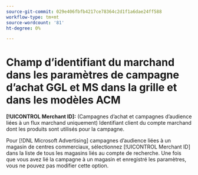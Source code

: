 ```yaml
---
source-git-commit: 029e406fbfb4217ce78364c2d1f1a6dae24ff588
workflow-type: tm+mt
source-wordcount: '81'
ht-degree: 0%

---
```

# Champ d’identifiant du marchand dans les paramètres de campagne d’achat GGL et MS dans la grille et dans les modèles ACM

**[!UICONTROL Merchant ID]:** (Campagnes d’achat et campagnes d’audience liées à un flux marchand uniquement) Identifiant client du compte marchand dont les produits sont utilisés pour la campagne.

Pour [!DNL Microsoft Advertising] campagnes d’audience liées à un magasin de centres commerciaux, sélectionnez [!UICONTROL Merchant ID] dans la liste de tous les magasins liés au compte de recherche. Une fois que vous avez lié la campagne à un magasin et enregistré les paramètres, vous ne pouvez pas modifier cette option.
